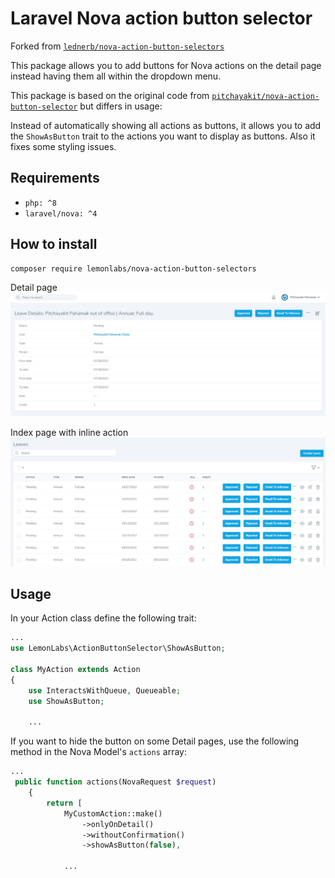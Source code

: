 ﻿# Laravel Nova action button selector

<!-- [![Packagist Version](https://img.shields.io/packagist/v/lemonlabs/nova-action-button-selectors.svg?style=for-the-badge)](https://packagist.org/packages/lemonlabs/nova-action-button-selectors)
[![Packagist Downloads](https://img.shields.io/packagist/dt/lemonlabs/nova-action-button-selectors.svg?style=for-the-badge)](https://packagist.org/packages/lemonlabs/nova-action-button-selectors) -->

Forked from [`lednerb/nova-action-button-selectors`](https://codeberg.org/Lednerb/nova-action-button-selectors)

This package allows you to add buttons for Nova actions on the detail page instead having them all within the dropdown menu.

This package is based on the original code from [`pitchayakit/nova-action-button-selector`](https://github.com/pitchayakit/nova-action-button-selector) but differs in usage:

Instead of automatically showing all actions as buttons, it allows you to add the `ShowAsButton` trait to the actions you want to display as buttons.
Also it fixes some styling issues.


## Requirements
- `php: ^8`
- `laravel/nova: ^4`

## How to install
```
composer require lemonlabs/nova-action-button-selectors
```
Detail page
![example_1](./docs/main_1.jpg)

Index page with inline action
![example_2](./docs/main_2.jpg)


## Usage

In your Action class define the following trait:

```php
...
use LemonLabs\ActionButtonSelector\ShowAsButton;

class MyAction extends Action
{
    use InteractsWithQueue, Queueable;
    use ShowAsButton;

    ...
```

If you want to hide the button on some Detail pages, use the following method in the Nova Model's `actions` array:

```php
...
 public function actions(NovaRequest $request)
    {
        return [
            MyCustomAction::make()
                ->onlyOnDetail()
                ->withoutConfirmation()
                ->showAsButton(false),

            ...
```
